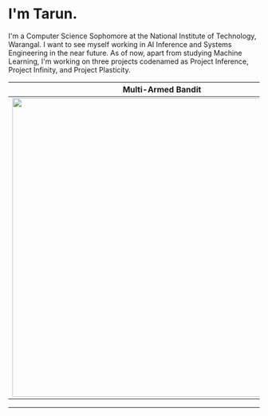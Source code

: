 # I'm Tarun. 

I'm a Computer Science Sophomore at the National Institute of Technology, Warangal. I want to see myself working in AI Inference and Systems Engineering in the near future. As of now, apart from studying Machine Learning, I'm working on three projects codenamed as Project Inference, Project Infinity, and Project Plasticity. 

| Multi-Armed Bandit |
|--------|
| <img src="https://github.com/user-attachments/assets/503cb08c-f4be-4f34-b704-06ce354a0ec0" width="600"> |



---

